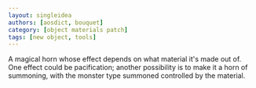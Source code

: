 ```yaml
---
layout: singleidea
authors: [aosdict, bouquet]
category: [object materials patch]
tags: [new object, tools]
---
```

A magical horn whose effect depends on what material it's made out of. One effect could be pacification; another possibility is to make it a horn of summoning, with the monster type summoned controlled by the material.
